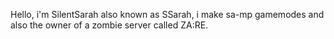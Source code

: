 Hello, i'm SilentSarah also known as SSarah, i make sa-mp gamemodes and also the owner of a zombie server called ZA:RE.

<!---
SilentSarah/SilentSarah is a ✨ special ✨ repository because its `README.md` (this file) appears on your GitHub profile.
You can click the Preview link to take a look at your changes.
--->
